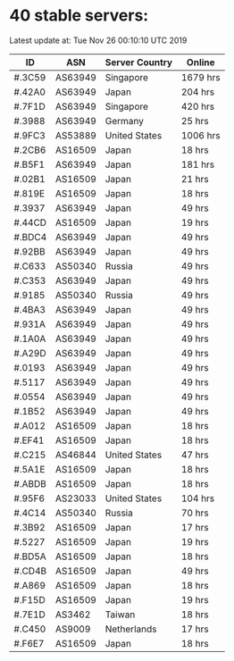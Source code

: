 # 40 stable servers:

Latest update at: Tue Nov 26 00:10:10 UTC 2019

| ID | ASN | Server Country | Online |
| -- | --- | -------------- | ------ |
| #.3C59 | AS63949 | Singapore | 1679 hrs |
| #.42A0 | AS63949 | Japan | 204 hrs |
| #.7F1D | AS63949 | Singapore | 420 hrs |
| #.3988 | AS63949 | Germany | 25 hrs |
| #.9FC3 | AS53889 | United States | 1006 hrs |
| #.2CB6 | AS16509 | Japan | 18 hrs |
| #.B5F1 | AS63949 | Japan | 181 hrs |
| #.02B1 | AS16509 | Japan | 21 hrs |
| #.819E | AS16509 | Japan | 18 hrs |
| #.3937 | AS63949 | Japan | 49 hrs |
| #.44CD | AS16509 | Japan | 19 hrs |
| #.BDC4 | AS63949 | Japan | 49 hrs |
| #.92BB | AS63949 | Japan | 49 hrs |
| #.C633 | AS50340 | Russia | 49 hrs |
| #.C353 | AS63949 | Japan | 49 hrs |
| #.9185 | AS50340 | Russia | 49 hrs |
| #.4BA3 | AS63949 | Japan | 49 hrs |
| #.931A | AS63949 | Japan | 49 hrs |
| #.1A0A | AS63949 | Japan | 49 hrs |
| #.A29D | AS63949 | Japan | 49 hrs |
| #.0193 | AS63949 | Japan | 49 hrs |
| #.5117 | AS63949 | Japan | 49 hrs |
| #.0554 | AS63949 | Japan | 49 hrs |
| #.1B52 | AS63949 | Japan | 49 hrs |
| #.A012 | AS16509 | Japan | 18 hrs |
| #.EF41 | AS16509 | Japan | 18 hrs |
| #.C215 | AS46844 | United States | 47 hrs |
| #.5A1E | AS16509 | Japan | 18 hrs |
| #.ABDB | AS16509 | Japan | 18 hrs |
| #.95F6 | AS23033 | United States | 104 hrs |
| #.4C14 | AS50340 | Russia | 70 hrs |
| #.3B92 | AS16509 | Japan | 17 hrs |
| #.5227 | AS16509 | Japan | 19 hrs |
| #.BD5A | AS16509 | Japan | 18 hrs |
| #.CD4B | AS16509 | Japan | 49 hrs |
| #.A869 | AS16509 | Japan | 18 hrs |
| #.F15D | AS16509 | Japan | 19 hrs |
| #.7E1D | AS3462 | Taiwan | 18 hrs |
| #.C450 | AS9009 | Netherlands | 17 hrs |
| #.F6E7 | AS16509 | Japan | 18 hrs |

